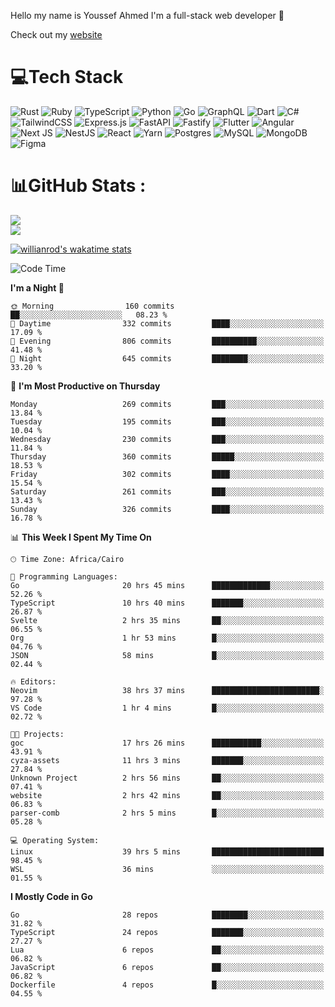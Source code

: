 Hello my name is Youssef Ahmed I'm a full-stack web developer 👋

Check out my [website](https://youssefahmed.vercel.app)
 
# 💻Tech Stack

![Rust](https://img.shields.io/badge/rust-%23000000.svg?style=for-the-badge&logo=rust&logoColor=white) ![Ruby](https://img.shields.io/badge/ruby-%23CC342D.svg?style=for-the-badge&logo=ruby&logoColor=white) ![TypeScript](https://img.shields.io/badge/typescript-%23007ACC.svg?style=for-the-badge&logo=typescript&logoColor=white) ![Python](https://img.shields.io/badge/python-3670A0?style=for-the-badge&logo=python&logoColor=ffdd54) ![Go](https://img.shields.io/badge/go-%2300ADD8.svg?style=for-the-badge&logo=go&logoColor=white) ![GraphQL](https://img.shields.io/badge/-GraphQL-E10098?style=for-the-badge&logo=graphql&logoColor=white) ![Dart](https://img.shields.io/badge/dart-%230175C2.svg?style=for-the-badge&logo=dart&logoColor=white) ![C#](https://img.shields.io/badge/c%23-%23239120.svg?style=for-the-badge&logo=c-sharp&logoColor=white) ![TailwindCSS](https://img.shields.io/badge/tailwindcss-%2338B2AC.svg?style=for-the-badge&logo=tailwind-css&logoColor=white) ![Express.js](https://img.shields.io/badge/express.js-%23404d59.svg?style=for-the-badge&logo=express&logoColor=%2361DAFB) ![FastAPI](https://img.shields.io/badge/FastAPI-005571?style=for-the-badge&logo=fastapi) ![Fastify](https://img.shields.io/badge/fastify-%23000000.svg?style=for-the-badge&logo=fastify&logoColor=white) ![Flutter](https://img.shields.io/badge/Flutter-%2302569B.svg?style=for-the-badge&logo=Flutter&logoColor=white) ![Angular](https://img.shields.io/badge/angular-%23DD0031.svg?style=for-the-badge&logo=angular&logoColor=white) ![Next JS](https://img.shields.io/badge/Next-black?style=for-the-badge&logo=next.js&logoColor=white) ![NestJS](https://img.shields.io/badge/nestjs-%23E0234E.svg?style=for-the-badge&logo=nestjs&logoColor=white) ![React](https://img.shields.io/badge/react-%2320232a.svg?style=for-the-badge&logo=react&logoColor=%2361DAFB) ![Yarn](https://img.shields.io/badge/yarn-%232C8EBB.svg?style=for-the-badge&logo=yarn&logoColor=white) ![Postgres](https://img.shields.io/badge/postgres-%23316192.svg?style=for-the-badge&logo=postgresql&logoColor=white) ![MySQL](https://img.shields.io/badge/mysql-%2300f.svg?style=for-the-badge&logo=mysql&logoColor=white) ![MongoDB](https://img.shields.io/badge/MongoDB-%234ea94b.svg?style=for-the-badge&logo=mongodb&logoColor=white)     ![Figma](https://img.shields.io/badge/figma-%23F24E1E.svg?style=for-the-badge&logo=figma&logoColor=white)

# 📊GitHub Stats :

![](https://github-readme-stats.vercel.app/api?username=joetifa2003&theme=tokyonight&hide_border=false&include_all_commits=false&count_private=false)<br/>
![](https://github-readme-streak-stats.herokuapp.com/?user=joetifa2003&theme=tokyonight&hide_border=false)<br/>

[![willianrod's wakatime stats](https://github-readme-stats.vercel.app/api/wakatime?username=joetifa2003&layout=compact)](https://github.com/anuraghazra/github-readme-stats)
<!--START_SECTION:waka-->
![Code Time](http://img.shields.io/badge/Code%20Time-3%2C412%20hrs%2041%20mins-blue)

**I'm a Night 🦉** 

```text
🌞 Morning                160 commits         ██░░░░░░░░░░░░░░░░░░░░░░░   08.23 % 
🌆 Daytime                332 commits         ████░░░░░░░░░░░░░░░░░░░░░   17.09 % 
🌃 Evening                806 commits         ██████████░░░░░░░░░░░░░░░   41.48 % 
🌙 Night                  645 commits         ████████░░░░░░░░░░░░░░░░░   33.20 % 
```
📅 **I'm Most Productive on Thursday** 

```text
Monday                   269 commits         ███░░░░░░░░░░░░░░░░░░░░░░   13.84 % 
Tuesday                  195 commits         ███░░░░░░░░░░░░░░░░░░░░░░   10.04 % 
Wednesday                230 commits         ███░░░░░░░░░░░░░░░░░░░░░░   11.84 % 
Thursday                 360 commits         █████░░░░░░░░░░░░░░░░░░░░   18.53 % 
Friday                   302 commits         ████░░░░░░░░░░░░░░░░░░░░░   15.54 % 
Saturday                 261 commits         ███░░░░░░░░░░░░░░░░░░░░░░   13.43 % 
Sunday                   326 commits         ████░░░░░░░░░░░░░░░░░░░░░   16.78 % 
```


📊 **This Week I Spent My Time On** 

```text
🕑︎ Time Zone: Africa/Cairo

💬 Programming Languages: 
Go                       20 hrs 45 mins      █████████████░░░░░░░░░░░░   52.26 % 
TypeScript               10 hrs 40 mins      ███████░░░░░░░░░░░░░░░░░░   26.87 % 
Svelte                   2 hrs 35 mins       ██░░░░░░░░░░░░░░░░░░░░░░░   06.55 % 
Org                      1 hr 53 mins        █░░░░░░░░░░░░░░░░░░░░░░░░   04.76 % 
JSON                     58 mins             █░░░░░░░░░░░░░░░░░░░░░░░░   02.44 % 

🔥 Editors: 
Neovim                   38 hrs 37 mins      ████████████████████████░   97.28 % 
VS Code                  1 hr 4 mins         █░░░░░░░░░░░░░░░░░░░░░░░░   02.72 % 

🐱‍💻 Projects: 
goc                      17 hrs 26 mins      ███████████░░░░░░░░░░░░░░   43.91 % 
cyza-assets              11 hrs 3 mins       ███████░░░░░░░░░░░░░░░░░░   27.84 % 
Unknown Project          2 hrs 56 mins       ██░░░░░░░░░░░░░░░░░░░░░░░   07.41 % 
website                  2 hrs 42 mins       ██░░░░░░░░░░░░░░░░░░░░░░░   06.83 % 
parser-comb              2 hrs 5 mins        █░░░░░░░░░░░░░░░░░░░░░░░░   05.28 % 

💻 Operating System: 
Linux                    39 hrs 5 mins       █████████████████████████   98.45 % 
WSL                      36 mins             ░░░░░░░░░░░░░░░░░░░░░░░░░   01.55 % 
```

**I Mostly Code in Go** 

```text
Go                       28 repos            ████████░░░░░░░░░░░░░░░░░   31.82 % 
TypeScript               24 repos            ███████░░░░░░░░░░░░░░░░░░   27.27 % 
Lua                      6 repos             ██░░░░░░░░░░░░░░░░░░░░░░░   06.82 % 
JavaScript               6 repos             ██░░░░░░░░░░░░░░░░░░░░░░░   06.82 % 
Dockerfile               4 repos             █░░░░░░░░░░░░░░░░░░░░░░░░   04.55 % 
```




<!--END_SECTION:waka-->
